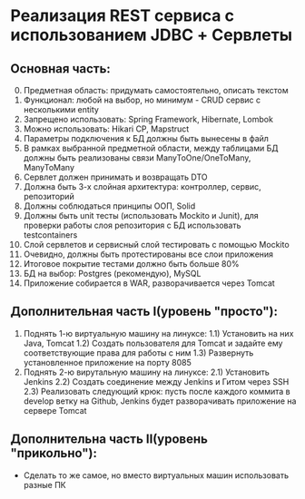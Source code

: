 Реализация REST сервиса с использованием JDBC + Сервлеты
===================

Основная часть:
-----------------
0) Предметная область: придумать самостоятельно, описать текстом
1) Функционал: любой на выбор, но минимум - CRUD сервис с несколькими entity
2) Запрещено использовать: Spring Framework, Hibernate, Lombok
3) Можно использовать: Hikari CP, Mapstruct
4) Параметры подключения к БД должны быть вынесены в файл
5) В рамках выбранной предметной области, между таблицами БД должны быть реализованы связи ManyToOne/OneToMany, ManyToMany
6) Сервлет должен принимать и возвращать DTO
7) Должна быть 3-х слойная архитектура: контроллер, сервис, репозиторий
8) Должны соблюдаться принципы ООП, Solid
9) Должны быть unit тесты (использовать Mockito и Junit), для проверки работы слоя репозитория с БД использовать testcontainers
10) Слой сервлетов и сервисный слой тестировать с помощью Mockito
11) Очевидно, должны быть протестированы все слои приложения
12) Итоговое покрытие тестами должно быть больше 80%
13) БД на выбор: Postgres (рекомендую), MySQL
14) Приложение собирается в WAR, разворачивается через Tomcat

Дополнительная часть I(уровень "просто"):
-----------------
1) Поднять 1-ю виртуальную машину на линуксе:
   1.1) Установить на них Java, Tomcat
   1.2) Создать пользователя для Tomcat и задайте ему соответствующие права для работы с ним
   1.3) Развернуть установленное приложение на порту 8085
2) Поднять 2-ю вирутальную машину на линуксе:
   2.1) Установить Jenkins
   2.2) Создать соединение между Jenkins и Гитом через SSH
   2.3) Реализовать следующий крюк: пусть после каждого коммита в develop ветку на Github,
   Jenkins будет разворачивать приложение на сервере Tomcat

Дополнительна часть II(уровень "прикольно"):
-----------------
* Сделать то же самое, но вместо виртуальных машин использовать разные ПК